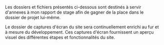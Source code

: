 Les dossiers et fichiers présentés ci-dessous sont destinés à servir d'annexes à mon rapport de stage afin de gagner de la place dans le dossier de projet lui-même.


Le dossier de captures d'écran du site sera continuellement enrichi au fur et à mesure du développement. Ces captures d'écran fournissent un aperçu visuel des différentes étapes et fonctionnalités du site.
